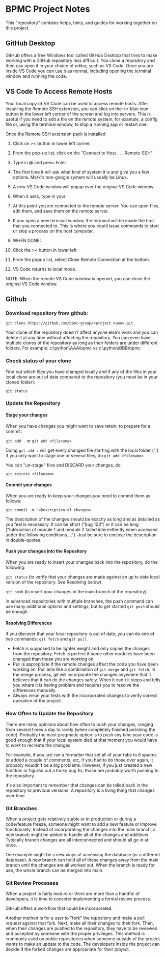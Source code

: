 # BPMC Project Notes
This "repository" contains helps, hints, and guides for working together on this project.

## GitHub Desktop
GitHub offers a free Windows tool called GitHub Desktop that tries to make working with a GitHub repository less difficult. You clone a repository and then can open it in your choice of editor, such as VS Code. Once you are inside VS Code you can use it as normal, including opening the terminal window and running the code.



## VS Code To Access Remote Hosts
Your local copy of VS Code can be used to access remote hosts. After installing the Remote SSH extension, you can click on the >< blue icon button in the lower left corner of the screen and log into servers. This is useful if you need to edit a file on the remote system, for example, a config file or, using the terminal window, to stop a running app or restart one.

Once the Remote SSH extension pack is installed:

1.  Click on >< button in lower left corner.
1.  From the pop-up list, click on the "Connect to Host . . . Remote-SSH"
1.  Type in <username>@<host-name> and press Enter
1.  The first time it will ask what kind of system it is and give you a few options. Mark's non-google system will usually be Linux. 
1.  A new VS Code window will popup over the original VS Code window.
1.  When it asks, type in your <password>
1.  At this point you are connected to the remote server. You can open files, edit them, and save them on the remote server.
1.  If you open a new terminal window, the terminal will be inside the host that you connected to. This is where you could issue commands to start or stop a process on the host computer.

1.  WHEN DONE:
1.  Click the >< button in lower left
1.  From the popup list, select Close Remote Connection at the bottom
1.  VS Code returns to local mode.

NOTE: When the remote VS Code window is opened, you can close the original VS Code window.


## Github
### Download repository from github:

`git clone https://github.com/bpmc-group/<project name>.git`

Your clone of the repository doesn't affect anyone else's work and you can delete it at any time without affecting the repository. You can even have multiple clones of the repository as long as their folders are under different folders. For example: c:\python\AAA\bpmc vs c:\python\BBB\bpmc 

### Check status of your clone
Find out which files you have changed locally and if any of the files in your local clone are out of date compared to the repository (you must be in your cloned folder):

`git status`

### Update the Repository
#### Stage your changes
When you have changes you might want to save retain, to prepare for a commit:

`git add .` or `git add <filename>`

Doing `git add .` will get every changed file starting with the local folder ('.'). If you only want to stage one or several files, do `git add <filename>`.

You can "un-stage" files and DISCARD your changes, do:

`git restore <filename>`

#### Commit your changes
When you are ready to keep your changes,you need to commit them as follows:

`git commit -m "<Description of changes>`

The description of the changes should be exactly as long and as detailed as you feel is necessary. It can be short ("bug 123") or it can be long ("Interaction of module 1 and module 2 failed intermittently when accessed under the following conditions...."). Just be sure to enclose the description in double-quotes.
#### Push your changes into the Repository
When you are ready to insert your changes back into the repository, do the following:

`git status`   (to verify that your changes are made against an up to date local version of the repository. See Resolving below).

`git push`   (to insert your changes in the main branch of the repository).

In advanced repositories with multiple branches, the push command can use many additional options and settings, but to get started `git push` should be enough.

#### Resolving Differences
If you discover that your local repository is out of date, you can do one of two commands: `git fetch` and `git pull`. 

*   Fetch is supposed to be lighter weight and only copies the changes from the repository. Fetch is perfect if some other modules have been changed than those you are working on.
*   Pull is appropriate if the remote changes affect the code you have been working on. Pull acts like a combination of `git merge` and `git fetch`. In the merge process, git will incorporate the changes anywhere that it believes that it can do the changes safely. When it can't it stops and tells you where it is having problem and requires you to resolve the differences manually.
*   Always rerun your tests with the incorporated changes to verify correct operation of the project.

### How Often to Update the Repository
There are many opinions about how often to push your changes, ranging from several times a day to rarely (when completely finished polishing the code). Probably the most pragmatic option is to push any time your code is good enough that if your local system died at that moment you would have to *work* to recreate the changes. 

For example, if you just ran a formatter that set all of your tabs to 8 spaces or added a couple of comments, etc, if you had to do those over again, it probably wouldn't be a big problems. However, if you just created a new function or figured out a tricky bug fix, those are probably worth pushing to the repository.

It's also important to remember that changes can be rolled back in the repository to previous versions. A repository is a living thing that changes over time.

### Git Branches
When a project gets relatively stable or in production or during a code/feature freeze, someone might want to add a new feature or improve functionality. Instead of incorporating the changes into the main branch, a new branch might be added to handle all of the changes and additions. Typically branch changes are all interconnected and should all go in at once.

One example might be a new ways of accessing the database (or a different database). A new branch can hold all of these changes away from the main branch until the changes are all worked out. When the branch is ready for use, the whole branch can be merged into main.

### Git Review Processes
When a project is fairly mature or there are more than a handful of developers, it is time to consider implementing a formal review process. 

GitHub offers a workflow that could be incorporated. 

Another method is for a user to "fork" the repository and make a pull request against that fork. Next, make all their changes to their fork. Then, when their changes are pushed to the repository, they have to be reviewed and accepted by someone with the proper privileges. This method is commonly used on public repositories when someone outside of the project wants to make an update to the code. The developers inside the project can decide if the forked changes are appropriate for their project.
